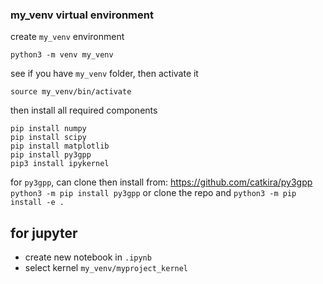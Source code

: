 ### my_venv virtual environment
create `my_venv` environment
```
python3 -m venv my_venv
```
see if you have `my_venv` folder, then activate it
```
source my_venv/bin/activate
```
then install all required components
```
pip install numpy
pip install scipy
pip install matplotlib
pip install py3gpp
pip3 install ipykernel
```
for `py3gpp`, can clone then install 
from: https://github.com/catkira/py3gpp
`python3 -m pip install py3gpp`
or clone the repo and
`python3 -m pip install -e .`

## for jupyter
- create new notebook in `.ipynb`
- select kernel `my_venv/myproject_kernel`